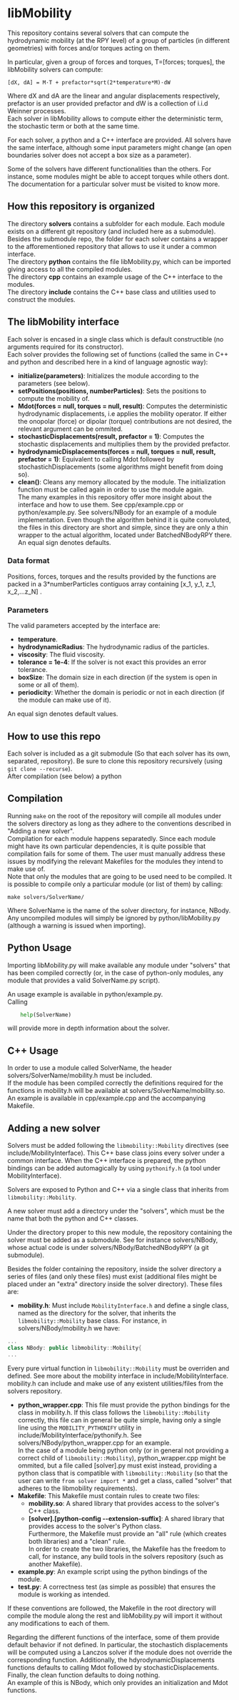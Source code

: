 # libMobility
This repository contains several solvers that can compute the hydrodynamic mobility (at the RPY level) of a group of particles (in different geometries) with forces and/or torques acting on them.  

In particular, given a group of forces and torques, T=[forces; torques], the libMobility solvers can compute:

	[dX, dA] = M·T + prefactor*sqrt(2*temperature*M)·dW  

Where dX and dA are the linear and angular displacements respectively, prefactor is an user provided prefactor and dW is a collection of i.i.d Weinner processes.  
Each solver in libMobility allows to compute either the deterministic term, the stochastic term or both at the same time.  

For each solver, a python and a C++ interface are provided. All solvers have the same interface, although some input parameters might change (an open boundaries solver does not accept a box size as a parameter).  

Some of the solvers have different functionalities than the others. For instance, some modules might be able to accept torques while others dont. The documentation for a particular solver must be visited to know more.  

## How this repository is organized

The directory **solvers** contains a subfolder for each module. Each module exists on a different git repository (and included here as a submodule). Besides the submodule repo, the folder for each solver contains a wrapper to the afforementioned repository that allows to use it under a common interface.  
The directory **python** contains the file libMobility.py, which can be imported giving access to all the compiled modules.  
The directory **cpp** contains an example usage of the C++ interface to the modules.  
The directory **include** contains the C++ base class and utilities used to construct the modules.  

## The libMobility interface
Each solver is encased in a single class which is default constructible (no arguments required for its constructor).  
Each solver provides the following set of functions (called the same in C++ and python and described here in a kind of language agnostic way):  
  * **initialize(parameters)**: Initializes the module according to the parameters (see below).  
  * **setPositions(positions, numberParticles)**: Sets the positions to compute the mobility of.  
  * **Mdot(forces = null, torques = null, result)**: Computes the deterministic hydrodynamic displacements, i.e applies the mobility operator. If either the onopolar (force) or dipolar (torque) contributions are not desired, the relevant argument can be ommited.  
  * **stochasticDisplacements(result, prefactor = 1)**: Computes the stochastic displacements and multiplies them by the provided prefactor.  
  * **hydrodynamicDisplacements(forces = null, torques = null, result, prefactor = 1)**: Equivalent to calling Mdot followed by stochastichDisplacements (some algorithms might benefit from doing so).  
  * **clean()**: Cleans any memory allocated by the module. The initialization function must be called again in order to use the module again.  
The many examples in this repository offer more insight about the interface and how to use them. See cpp/example.cpp or python/example.py. See solvers/NBody for an example of a module implementation. Even though the algorithm behind it is quite convoluted, the files in this directory are short and simple, since they are only a thin wrapper to the actual algorithm, located under BatchedNBodyRPY there.  
An equal sign denotes defaults.  

### Data format
Positions, forces, torques and the results provided by the functions are packed in a 3*numberParticles contiguos array containing [x_1, y_1, z_1, x_2,...z_N] .  



### Parameters
The valid parameters accepted by the interface are:  
  * **temperature**.  
  * **hydrodynamicRadius**: The hydrodynamic radius of the particles.  
  * **viscosity**: The fluid viscosity.  
  * **tolerance = 1e-4**: If the solver is not exact this provides an error tolerance.  
  * **boxSize**: The domain size in each direction (if the system is open in some or all of them).  
  * **periodicity**: Whether the domain is periodic or not in each direction (if the module can make use of it).  

An equal sign denotes default values.  

## How to use this repo
Each solver is included as a git submodule (So that each solver has its own, separated, repository). Be sure to clone this repository recursively (using ```git clone --recurse```).  
After compilation (see below) a python

## Compilation
Running ```make``` on the root of the repository will compile all modules under the solvers directory as long as they adhere to the conventions described in "Adding a new solver".  
Compilation for each module happens separatedly. Since each module might have its own particular dependencies, it is quite possible that compilation fails for some of them. The user must manually address these issues by modifying the relevant Makefiles for the modules they intend to make use of.  
Note that only the modules that are going to be used need to be compiled. It is possible to compile only a particular module (or list of them) by calling:  
```
make solvers/SolverName/
```
Where SolverName is the name of the solver directory, for instance, NBody.  
Any uncompiled modules will simply be ignored by python/libMobility.py (although a warning is issued when importing).  
## Python Usage

Importing libMobility.py will make available any module under "solvers" that has been compiled correctly (or, in the case of python-only modules, any module that provides a valid SolverName.py script).  

An usage example is available in python/example.py.  
Calling
```python
	help(SolverName)
```
will provide more in depth information about the solver.  

## C++ Usage

In order to use a module called SolverName, the header solvers/SolverName/mobility.h must be included.  
If the module has been compiled correctly the definitions required for the functions in mobility.h will be available at solvers/SolverName/mobility.so.  
An example is available in cpp/example.cpp and the accompanying Makefile.  
## Adding a new solver

Solvers must be added following the ```libmobility::Mobility``` directives (see include/MobilityInterface). This C++ base class joins every solver under a common interface. When the C++ interface is prepared, the python bindings can be added automagically by using ```pythonify.h``` (a tool under MobilityInterface).  

Solvers are exposed to Python and C++ via a single class that inherits from ```libmobility::Mobility```.  

A new solver must add a directory under the "solvers", which must be the name that both the python and C++ classes.  

Under the directory proper to this new module, the repository containing the solver must be added as a submodule. See for instance solvers/NBody, whose actual code is under solvers/NBody/BatchedNBodyRPY (a git submodule).

Besides the folder containing the repository, inside the solver directory a series of files (and only these files) must exist (additional files might be placed under an "extra" directory inside the solver directory). These files are:  
  * **mobility.h**: Must include ```MobilityInterface.h``` and define a single class, named as the directory for the solver, that inherits the ```libmobility::Mobility``` base class. For instance, in solvers/NBody/mobility.h we have:  
  ```c++
  ...
  class NBody: public libmobility::Mobility{
  ...
  ```
Every pure virtual function in ```libmobility::Mobility``` must be overriden and defined. See more about the mobility interface in include/MobilityInterface.  
mobility.h can include and make use of any existent utilities/files from the solvers repository.  
  * **python_wrapper.cpp**: This file must provide the python bindings for the class in mobility.h. If this class follows the ```libmobility::Mobility``` correctly, this file can in general be quite simple, having only a single line using the ```MOBILITY_PYTHONIFY``` utility in include/MobilityInterface/pythonify.h. See solvers/NBody/python_wrapper.cpp for an example.  
  In the case of a module being python only (or in general not providing a correct child of ```libmobility::Mobility```), python_wrapper.cpp might be ommited, but a file called [solver].py must exist instead, providing a python class that is compatible with ```libmobility::Mobility``` (so that the user can write ```from solver import *``` and get a class, called "solver" that adheres to the libmobility requirements).  
  * **Makefile**: This Makefile must contain rules to create two files:  
	* **mobility.so**: A shared library that provides access to the solver's C++ class.  
	* **[solver].[python-config --extension-suffix]**: A shared library that provides access to the solver's Python class.  
Furthermore, the Makefile must provide an "all" rule (which creates both libraries) and a "clean" rule.  
In order to create the two libraries, the Makefile has the freedom to call, for instance, any build tools in the solvers repository (such as another Makefile).  
 * **example.py**: An example script using the python bindings of the module.  
 * **test.py**: A correctness test (as simple as possible) that ensures the module is working as intended.  
 
If these conventions are followed, the Makefile in the root directory will compile the module along the rest and libMobility.py will import it without any modifications to each of them.  

Regarding the different functions of the interface, some of them provide default behavior if not defined. In particular, the stochastich displacements will be computed using a Lanczos solver if the module does not override the corresponding function. Additionally, the hdyrodynamicDisplacements functions defaults to calling Mdot followed by stochasticDisplacements. Finally, the clean function defaults to doing nothing.  
An example of this is NBody, which only provides an initialization and Mdot functions.  
